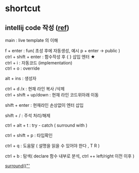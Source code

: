 # shortcut

## intellij code 작성  ([ref](https://ifuwanna.tistory.com/241))
main                  : live template 의 이해     

f + enter : fun( 초성 후에 자동생성, 예시 p + enter -> public )  
ctrl + shift + enter     : 함수작성 후 { } 삽입 엔터 ★   
ctrl + i : 자동코드 (implementation)  
ctrl + o : override  

alt + ins : 생성자  

ctrl + d /x              : 현재 라인 복사 /삭제   
ctrl + shift + up/down  : 현재 라인 코드위아래 이동  

shift + enter           : 현재라인 손상없이 엔터 삽입

shift + /               : 주석 처리/해제
  
ctrl + alt + t         : try - catch ( surround with )

ctrl + shift + p : 타입확인

ctrl + q : 도움말 ( 설명을 읽을 수 있어야 한다 , T R )

ctrl + b : 탐색( declare 함수 내부로 분석, ctrl ++ left/right 이전 이후 )

[surround({"'](https://www.jetbrains.com/idea/guide/tips/surround-with-brackets-quotes/)    



